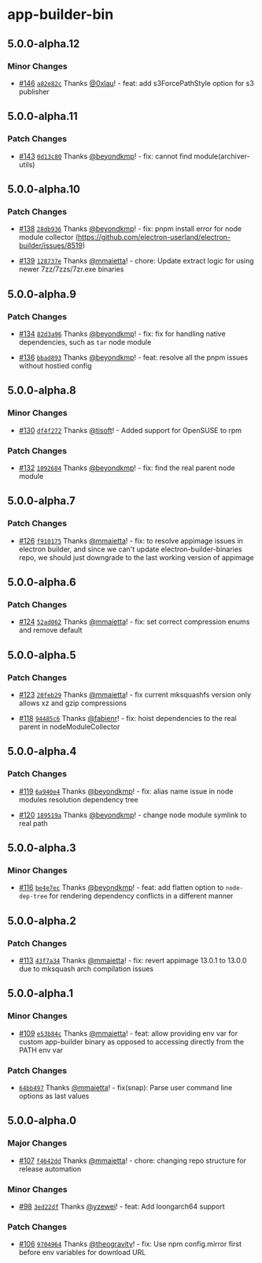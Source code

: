 # app-builder-bin

## 5.0.0-alpha.12

### Minor Changes

- [#146](https://github.com/develar/app-builder/pull/146) [`a82e82c`](https://github.com/develar/app-builder/commit/a82e82cc91ffb99d8e4c6f6b9c580b5706fcad6b) Thanks [@0xlau](https://github.com/0xlau)! - feat: add s3ForcePathStyle option for s3 publisher

## 5.0.0-alpha.11

### Patch Changes

- [#143](https://github.com/develar/app-builder/pull/143) [`0d13c80`](https://github.com/develar/app-builder/commit/0d13c801c7657ba04a25f68c379d469b62e18725) Thanks [@beyondkmp](https://github.com/beyondkmp)! - fix: cannot find module(archiver-utils)

## 5.0.0-alpha.10

### Patch Changes

- [#138](https://github.com/develar/app-builder/pull/138) [`28db936`](https://github.com/develar/app-builder/commit/28db9367b398df6bbc579e7a6429666eae08ccd3) Thanks [@beyondkmp](https://github.com/beyondkmp)! - fix: pnpm install error for node module collector (https://github.com/electron-userland/electron-builder/issues/8519)

- [#139](https://github.com/develar/app-builder/pull/139) [`128737e`](https://github.com/develar/app-builder/commit/128737e831cab4aedb48afe5e659997a16c5437a) Thanks [@mmaietta](https://github.com/mmaietta)! - chore: Update extract logic for using newer 7zz/7zzs/7zr.exe binaries

## 5.0.0-alpha.9

### Patch Changes

- [#134](https://github.com/develar/app-builder/pull/134) [`82d3a96`](https://github.com/develar/app-builder/commit/82d3a963bed48f8eb623db0d805a72f0cd72396d) Thanks [@beyondkmp](https://github.com/beyondkmp)! - fix: fix for handling native dependencies, such as `tar` node module

- [#136](https://github.com/develar/app-builder/pull/136) [`bbad893`](https://github.com/develar/app-builder/commit/bbad893da75c4fc7e019fa629748aabcde73c4e9) Thanks [@beyondkmp](https://github.com/beyondkmp)! - feat: resolve all the pnpm issues without hostied config

## 5.0.0-alpha.8

### Minor Changes

- [#130](https://github.com/develar/app-builder/pull/130) [`df4f272`](https://github.com/develar/app-builder/commit/df4f27286a92b6fa17dd333abbdca9d53c8fc1cb) Thanks [@tisoft](https://github.com/tisoft)! - Added support for OpenSUSE to rpm

### Patch Changes

- [#132](https://github.com/develar/app-builder/pull/132) [`1092684`](https://github.com/develar/app-builder/commit/1092684f6771af6abe3ef5614f6136000858003d) Thanks [@beyondkmp](https://github.com/beyondkmp)! - fix: find the real parent node module

## 5.0.0-alpha.7

### Patch Changes

- [#126](https://github.com/develar/app-builder/pull/126) [`f910175`](https://github.com/develar/app-builder/commit/f9101753dd2b93b857864d4051baeb6d8856dd64) Thanks [@mmaietta](https://github.com/mmaietta)! - fix: to resolve appimage issues in electron builder, and since we can't update electron-builder-binaries repo, we should just downgrade to the last working version of appimage

## 5.0.0-alpha.6

### Patch Changes

- [#124](https://github.com/develar/app-builder/pull/124) [`52ad062`](https://github.com/develar/app-builder/commit/52ad0626206c3ff7b7170afabe2136ef97107042) Thanks [@mmaietta](https://github.com/mmaietta)! - fix: set correct compression enums and remove default

## 5.0.0-alpha.5

### Patch Changes

- [#123](https://github.com/develar/app-builder/pull/123) [`20feb29`](https://github.com/develar/app-builder/commit/20feb293f5fa2dc46c4e52212ec9e17e6db669a0) Thanks [@mmaietta](https://github.com/mmaietta)! - fix current mksquashfs version only allows xz and gzip compressions

- [#118](https://github.com/develar/app-builder/pull/118) [`94485c6`](https://github.com/develar/app-builder/commit/94485c6d500fda34b92a6b4e0ef8314d2cc1a88d) Thanks [@fabienr](https://github.com/fabienr)! - fix: hoist dependencies to the real parent in nodeModuleCollector

## 5.0.0-alpha.4

### Patch Changes

- [#119](https://github.com/develar/app-builder/pull/119) [`6a940e4`](https://github.com/develar/app-builder/commit/6a940e46da11d733f8b7c6f31b183c0e402882aa) Thanks [@beyondkmp](https://github.com/beyondkmp)! - fix: alias name issue in node modules resolution dependency tree

- [#120](https://github.com/develar/app-builder/pull/120) [`189519a`](https://github.com/develar/app-builder/commit/189519a8292f939d9e5d3b47c6407444fee70334) Thanks [@beyondkmp](https://github.com/beyondkmp)! - change node module symlink to real path

## 5.0.0-alpha.3

### Minor Changes

- [#116](https://github.com/develar/app-builder/pull/116) [`be4e7ec`](https://github.com/develar/app-builder/commit/be4e7ec9c438e7f803c120a66148950ba294dae5) Thanks [@beyondkmp](https://github.com/beyondkmp)! - feat: add flatten option to `node-dep-tree` for rendering dependency conflicts in a different manner

## 5.0.0-alpha.2

### Patch Changes

- [#113](https://github.com/develar/app-builder/pull/113) [`43f7a34`](https://github.com/develar/app-builder/commit/43f7a3473cfbbefc5eba03f7fb04f88f54a1adf2) Thanks [@mmaietta](https://github.com/mmaietta)! - fix: revert appimage 13.0.1 to 13.0.0 due to mksquash arch compilation issues

## 5.0.0-alpha.1

### Minor Changes

- [#109](https://github.com/develar/app-builder/pull/109) [`e53b84c`](https://github.com/develar/app-builder/commit/e53b84c9a36105f281825a6e6d168481ddf543a9) Thanks [@mmaietta](https://github.com/mmaietta)! - feat: allow providing env var for custom app-builder binary as opposed to accessing directly from the PATH env var

### Patch Changes

- [`64bb497`](https://github.com/develar/app-builder/commit/64bb4971150edc37dbfb3819f115e4d767cf89c6) Thanks [@mmaietta](https://github.com/mmaietta)! - fix(snap): Parse user command line options as last values

## 5.0.0-alpha.0

### Major Changes

- [#107](https://github.com/develar/app-builder/pull/107) [`f4642dd`](https://github.com/develar/app-builder/commit/f4642ddcd85b482d1a7ed49f14d27c509eb5aa6b) Thanks [@mmaietta](https://github.com/mmaietta)! - chore: changing repo structure for release automation

### Minor Changes

- [#98](https://github.com/develar/app-builder/pull/98) [`3ed22df`](https://github.com/develar/app-builder/commit/3ed22df75fcff132a5b794ce1a421bec263bc118) Thanks [@yzewei](https://github.com/yzewei)! - feat: Add loongarch64 support

### Patch Changes

- [#106](https://github.com/develar/app-builder/pull/106) [`9704964`](https://github.com/develar/app-builder/commit/970496449b0b02780d654d61af1e3277515a2545) Thanks [@theogravity](https://github.com/theogravity)! - fix: Use npm config.mirror first before env variables for download URL
